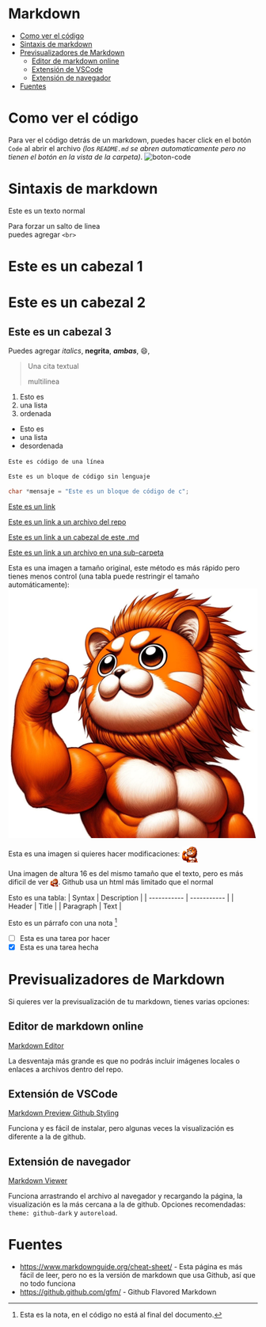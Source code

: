 # Markdown

- [Como ver el código](#como-ver-el-código)
- [Sintaxis de markdown](#sintaxis-de-markdown)
- [Previsualizadores de Markdown](#previsualizadores-de-markdown)
  - [Editor de markdown online](#editor-de-markdown-online)
  - [Extensión de VSCode](#extensión-de-vscode)
  - [Extensión de navegador](#extensión-de-navegador)
- [Fuentes](#fuentes)


# Como ver el código
Para ver el código detrás de un markdown, puedes hacer click en el botón `Code` al abrir el archivo *(los `README.md` se abren automaticamente pero no tienen el botón en la vista de la carpeta)*.
![boton-code](./sources/boton_code.png)

# Sintaxis de markdown

Este es un texto normal

Para forzar un salto de linea <br> puedes agregar `<br>`

# Este es un cabezal 1
# Este es un cabezal 2
## Este es un cabezal 3

Puedes agregar *italics*, **negrita**, ***ambas***, :smile:, 

> Una cita textual
>
> multilinea

1. Esto es
2. una lista
3. ordenada
   
- Esto es
- una lista
- desordenada

`Este es código de una línea`

```
Este es un bloque de código sin lenguaje
```

```c
char *mensaje = "Este es un bloque de código de c";
```

[Este es un link](https://github.com/open-source-usach/)

[Este es un link a un archivo del repo](./README.md)

[Este es un link a un cabezal de este .md](#como-ver-el-código)

[Este es un link a un archivo en una sub-carpeta](https://github.com/open-source-usach/artwork-usachin/blob/main/IA/IA_14.png)

Esta es una imagen a tamaño original, este método es más rápido pero tienes menos control (una tabla puede restringir el tamaño automáticamente):
![imagen](https://github.com/open-source-usach/artwork-usachin/blob/main/IA/IA_14.png)

Esta es una imagen si quieres hacer modificaciones:
<img width="32" align="center" src="https://github.com/open-source-usach/artwork-usachin/blob/main/IA/IA_14.png"/>

Una imagen de altura 16 es del mismo tamaño que el texto, pero es más dificil de ver
<img width="16" align="center" src="https://github.com/open-source-usach/artwork-usachin/blob/main/IA/IA_14.png"/>.
Github usa un html más limitado que el normal

Esto es una tabla:
| Syntax | Description |
| ----------- | ----------- |
| Header | Title |
| Paragraph | Text |

Esto es un párrafo con una nota
[^1]

[^1]: Esta es la nota, en el código no está al final del documento.

- [ ] Esta es una tarea por hacer
- [x] Esta es una tarea hecha

# Previsualizadores de Markdown
Si quieres ver la previsualización de tu markdown, tienes varias opciones:

## Editor de markdown online
[Markdown Editor](https://jbt.github.io/markdown-editor/)

La desventaja más grande es que no podrás incluir imágenes locales o enlaces a archivos dentro del repo.

## Extensión de VSCode
[Markdown Preview Github Styling](https://marketplace.visualstudio.com/items?itemName=bierner.markdown-preview-github-styles)

Funciona y es fácil de instalar, pero algunas veces la visualización es diferente a la de github.

## Extensión de navegador
[Markdown Viewer](https://github.com/simov/markdown-viewer)

Funciona arrastrando el archivo al navegador y recargando la página, la visualización es la más cercana a la de github.
Opciones recomendadas: `theme: github-dark` y `autoreload`.

# Fuentes

- https://www.markdownguide.org/cheat-sheet/ - Esta página es más fácil de leer, pero no es la versión de markdown que usa Github, así que no todo funciona
- https://github.github.com/gfm/ - Github Flavored Markdown

